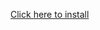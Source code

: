 [Click here to install](https://raw.githubusercontent.com/aircookieee/twitter-discord-bridge/refs/heads/main/uscript.js)
